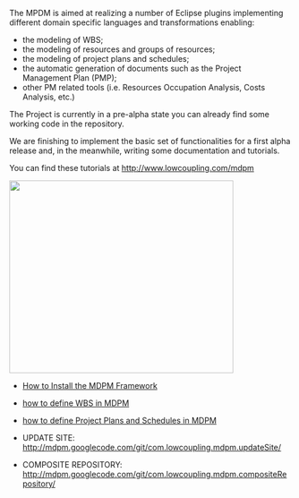 The MPDM is aimed at realizing a number of Eclipse plugins implementing different domain specific languages and transformations enabling:

  * the modeling of WBS;
  * the modeling of resources and groups of resources;
  * the modeling of project plans and schedules;
  * the automatic generation of documents such as the Project Management Plan (PMP);
  * other PM related tools (i.e. Resources Occupation Analysis, Costs Analysis, etc.)

The Project is currently in a pre-alpha state you can already find some working code in the repository.

We are finishing to implement the basic set of functionalities for a first alpha release and, in the meanwhile, writing some documentation and tutorials.

You can find these tutorials at http://www.lowcoupling.com/mdpm

<a href='http://www.youtube.com/watch?feature=player_embedded&v=ZMPvgHUv5f8' target='_blank'><img src='http://img.youtube.com/vi/ZMPvgHUv5f8/0.jpg' width='400' height=344 /></a>

  * [How to Install the MDPM Framework](http://lowcoupling.com/post/59607721503/installing-the-model-driven-project-management)
  * [how to define WBS in MDPM](http://lowcoupling.com/post/58705347913/defining-a-work-breakdown-structure-through-the-wbs)
  * [how to define Project Plans and Schedules in MDPM](http://lowcoupling.com/post/59130887987/defining-project-plans-and-gantt-charts-in-eclipse)

  * UPDATE SITE: http://mdpm.googlecode.com/git/com.lowcoupling.mdpm.updateSite/
  * COMPOSITE REPOSITORY: http://mdpm.googlecode.com/git/com.lowcoupling.mdpm.compositeRepository/